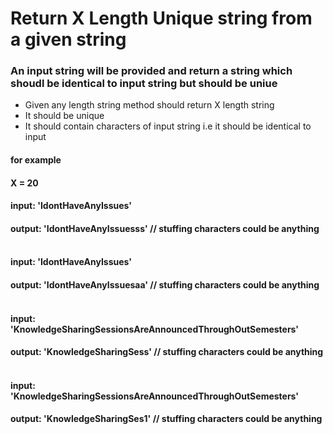 # Return X Length Unique string from a given string

### An input string will be provided and return a string which shoudl be identical to input string but should be uniue

- Given any length string method should return X length string
- It should be unique
- It should contain characters of input string i.e it should be identical to input

#### for example

#### X = 20

#### input: 'IdontHaveAnyIssues'
#### output: 'IdontHaveAnyIssuesss' // stuffing characters could be anything <br /><br />

#### input: 'IdontHaveAnyIssues'
#### output: 'IdontHaveAnyIssuesaa' // stuffing characters could be anything <br /><br />

#### input: 'KnowledgeSharingSessionsAreAnnouncedThroughOutSemesters'
#### output: 'KnowledgeSharingSess' // stuffing characters could be anything <br /><br />

#### input: 'KnowledgeSharingSessionsAreAnnouncedThroughOutSemesters'
#### output: 'KnowledgeSharingSes1' // stuffing characters could be anything <br /><br />

